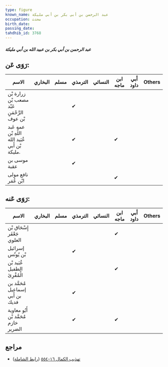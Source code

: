 ```yaml
---
type: figure
known_name: عبد الرحمن بن أبي بكر بن أبي مليكة
occupation: محدث
birth_date:
passing_date:
tahdhib_id: 3768
---
```

##### عبد الرحمن بن أبي بكر بن عبيد الله بن أبي مليكة

## رَوَى عَن:
| الاسم                                            | البخاري | مسلم | الترمذي | النسائي | ابن ماجه | أبي داود | Others |
| ------------------------------------------------ | ------- | ---- | ------- | ------- | -------- | -------- | ------ |
| زرارة بْن مصعب بْن عَبْد الرَّحْمَنِ بْن عوف     |         |      | ✔       |         |          |          |        |
| عمه عَبد اللَّهِ بْن عُبَيد الله بْن أَبي مليكة. |         |      | ✔       |         | ✔        |          |        |
| موسى بن عقبة                                     |         |      | ✔       |         |          |          |        |
| نافع مولى ابْن عُمَر                             |         |      |         |         | ✔        |          |        |
## رَوَى عَنه:
| الاسم                                 | البخاري | مسلم | الترمذي | النسائي | ابن ماجه | أبي داود | Others |
| ------------------------------------- | ------- | ---- | ------- | ------- | -------- | -------- | ------ |
| إِسْحَاق بْن جَعْفَر العلوي           |         |      |         |         | ✔        |          |        |
| إسرائيل بْن يُونُس                    |         |      | ✔       |         |          |          |        |
| عُبَيد بْن الطفيل الْمُقْرِئ          |         |      |         |         | ✔        |          |        |
| مُحَمَّد بن إسماعيل بن أَبي فديك      |         |      | ✔       |         |          |          |        |
| أَبُو معاوية مُحَمَّد بْن خازم الضرير |         |      | ✔       |         | ✔        |          |        |
## مراجع
- [تهذيب الكمال ١٦-٥٥٤](obsidian://open?vault=Tahdhib-al-Kamal&file=Figures/٣٧٦٨-عبد%20الرحمن%20بن%20أبي%20بكر%20بن%20عبيد%20الله%20بن%20أبي%20مليكة) ([رابط الشاملة](https://shamela.ws/book/3722/8547))